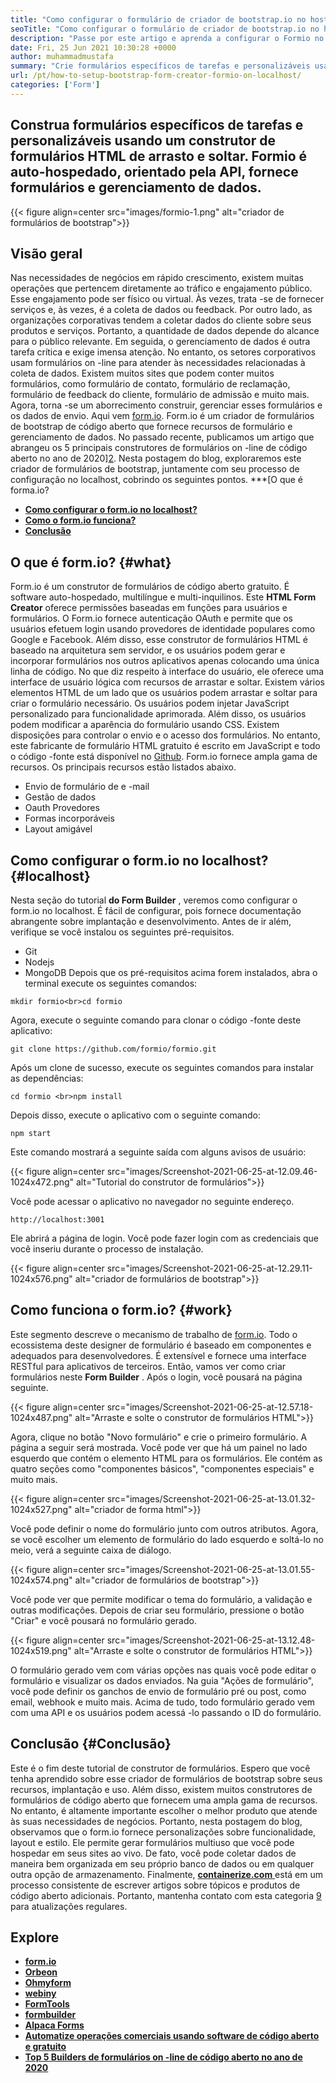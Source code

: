 ```yaml
---
title: "Como configurar o formulário de criador de bootstrap.io no host" 
seoTitle: "Como configurar o formulário de criador de bootstrap.io no host" 
description: "Passe por este artigo e aprenda a configurar o Formio no localhost. Este criador de formulários de bootstrap é gratuito, extensível e oferece integrações de terceiros." 
date: Fri, 25 Jun 2021 10:30:28 +0000
author: muhammadmustafa
summary: "Crie formulários específicos de tarefas e personalizáveis ​​usando um construtor de formas HTML de arrasto e solte. Formio é auto-hospedado, orientado pela API, fornece formulários e gerenciamento de dados." 
url: /pt/how-to-setup-bootstrap-form-creator-formio-on-localhost/
categories: ['Form']
---
```


## Construa formulários específicos de tarefas e personalizáveis ​​usando um construtor de formulários HTML de arrasto e soltar. Formio é auto-hospedado, orientado pela API, fornece formulários e gerenciamento de dados.

{{< figure align=center src="images/formio-1.png" alt="criador de formulários de bootstrap">}}


## **Visão geral** 
Nas necessidades de negócios em rápido crescimento, existem muitas operações que pertencem diretamente ao tráfico e engajamento público. Esse engajamento pode ser físico ou virtual. Às vezes, trata -se de fornecer serviços e, às vezes, é a coleta de dados ou feedback. Por outro lado, as organizações corporativas tendem a coletar dados do cliente sobre seus produtos e serviços. Portanto, a quantidade de dados depende do alcance para o público relevante. Em seguida, o gerenciamento de dados é outra tarefa crítica e exige imensa atenção.
No entanto, os setores corporativos usam formulários on -line para atender às necessidades relacionadas à coleta de dados. Existem muitos sites que podem conter muitos formulários, como formulário de contato, formulário de reclamação, formulário de feedback do cliente, formulário de admissão e muito mais. Agora, torna -se um aborrecimento construir, gerenciar esses formulários e os dados de envio. Aqui vem [form.io][1]. Form.io é um criador de formulários de bootstrap de código aberto que fornece recursos de formulário e gerenciamento de dados. No passado recente, publicamos um artigo que abrangeu os 5 principais construtores de formulários on -line de código aberto no ano de 2020][2]. Nesta postagem do blog, exploraremos este criador de formulários de bootstrap, juntamente com seu processo de configuração no localhost, cobrindo os seguintes pontos.
***[O que é forma.io?
* **[Como configurar o form.io no localhost?][4]** 
* **[Como o form.io funciona?][5]** 
* **[Conclusão][6]** 

## O que é form.io? {#what}

Form.io é um construtor de formulários de código aberto gratuito. É software auto-hospedado, multilíngue e multi-inquilinos. Este **HTML Form Creator** oferece permissões baseadas em funções para usuários e formulários. O Form.io fornece autenticação OAuth e permite que os usuários efetuem login usando provedores de identidade populares como Google e Facebook. Além disso, esse construtor de formulários HTML é baseado na arquitetura sem servidor, e os usuários podem gerar e incorporar formulários nos outros aplicativos apenas colocando uma única linha de código. No que diz respeito à interface do usuário, ele oferece uma interface de usuário lógica com recursos de arrastar e soltar. Existem vários elementos HTML de um lado que os usuários podem arrastar e soltar para criar o formulário necessário. Os usuários podem injetar JavaScript personalizado para funcionalidade aprimorada. Além disso, os usuários podem modificar a aparência do formulário usando CSS. Existem disposições para controlar o envio e o acesso dos formulários. No entanto, este fabricante de formulário HTML gratuito é escrito em JavaScript e todo o código -fonte está disponível no [Github][7].
Form.io fornece ampla gama de recursos. Os principais recursos estão listados abaixo.
  * Envio de formulário de e -mail
  * Gestão de dados
  * Oauth Provedores
  * Formas incorporáveis
  * Layout amigável

## Como configurar o form.io no localhost? {#localhost}

Nesta seção do tutorial **do Form Builder** , veremos como configurar o form.io no localhost. É fácil de configurar, pois fornece documentação abrangente sobre implantação e desenvolvimento.
Antes de ir além, verifique se você instalou os seguintes pré-requisitos.
  * Git
  * Nodejs
  * MongoDB
Depois que os pré-requisitos acima forem instalados, abra o terminal execute os seguintes comandos:
```
mkdir formio<br>cd formio
```
Agora, execute o seguinte comando para clonar o código -fonte deste aplicativo:
```
git clone https://github.com/formio/formio.git
```
Após um clone de sucesso, execute os seguintes comandos para instalar as dependências:
```
cd formio <br>npm install
```
Depois disso, execute o aplicativo com o seguinte comando:
```
npm start 
```
Este comando mostrará a seguinte saída com alguns avisos de usuário:

{{< figure align=center src="images/Screenshot-2021-06-25-at-12.09.46-1024x472.png" alt="Tutorial do construtor de formulários">}}

Você pode acessar o aplicativo no navegador no seguinte endereço.
```
http://localhost:3001 
```
Ele abrirá a página de login. Você pode fazer login com as credenciais que você inseriu durante o processo de instalação.

{{< figure align=center src="images/Screenshot-2021-06-25-at-12.29.11-1024x576.png" alt="criador de formulários de bootstrap">}}


## Como funciona o form.io? {#work}

Este segmento descreve o mecanismo de trabalho de [form.io][1]. Todo o ecossistema deste designer de formulário é baseado em componentes e adequados para desenvolvedores. É extensível e fornece uma interface RESTful para aplicativos de terceiros. Então, vamos ver como criar formulários neste **Form Builder** .
Após o login, você pousará na página seguinte.

{{< figure align=center src="images/Screenshot-2021-06-25-at-12.57.18-1024x487.png" alt="Arraste e solte o construtor de formulários HTML">}}

Agora, clique no botão "Novo formulário" e crie o primeiro formulário. A página a seguir será mostrada. Você pode ver que há um painel no lado esquerdo que contém o elemento HTML para os formulários. Ele contém as quatro seções como "componentes básicos", "componentes especiais" e muito mais.

{{< figure align=center src="images/Screenshot-2021-06-25-at-13.01.32-1024x527.png" alt="criador de forma html">}}

Você pode definir o nome do formulário junto com outros atributos. Agora, se você escolher um elemento de formulário do lado esquerdo e soltá-lo no meio, verá a seguinte caixa de diálogo.

{{< figure align=center src="images/Screenshot-2021-06-25-at-13.01.55-1024x574.png" alt="criador de formulários de bootstrap">}}

Você pode ver que permite modificar o tema do formulário, a validação e outras modificações. Depois de criar seu formulário, pressione o botão "Criar" e você pousará no formulário gerado.

{{< figure align=center src="images/Screenshot-2021-06-25-at-13.12.48-1024x519.png" alt="Arraste e solte o construtor de formulários HTML">}}

O formulário gerado vem com várias opções nas quais você pode editar o formulário e visualizar os dados enviados. Na guia "Ações de formulário", você pode definir os ganchos de envio de formulário pré ou post, como email, webhook e muito mais. Acima de tudo, todo formulário gerado vem com uma API e os usuários podem acessá -lo passando o ID do formulário.

## Conclusão {#Conclusão}

Este é o fim deste tutorial de construtor de formulários. Espero que você tenha aprendido sobre esse criador de formulários de bootstrap sobre seus recursos, implantação e uso. Além disso, existem muitos construtores de formulários de código aberto que fornecem uma ampla gama de recursos. No entanto, é altamente importante escolher o melhor produto que atende às suas necessidades de negócios. Portanto, nesta postagem do blog, observamos que o form.io fornece personalizações sobre funcionalidade, layout e estilo. Ele permite gerar formulários multiuso que você pode hospedar em seus sites ao vivo. De fato, você pode coletar dados de maneira bem organizada em seu próprio banco de dados ou em qualquer outra opção de armazenamento.
Finalmente, [ **containerize.com** ][8] está em um processo consistente de escrever artigos sobre tópicos e produtos de código aberto adicionais. Portanto, mantenha contato com esta categoria [9][9] para atualizações regulares.

## Explore
* **[form.io][1]** 
* **[Orbeon][10]** 
* **[Ohmyform][11]** 
* **[webiny][12]** 
* **[FormTools][13]** 
* **[formbuilder][14]** 
* **[Alpaca Forms][15]** 
* [ **Automatize operações comerciais usando software de código aberto e gratuito** ][16]
* [ **Top 5 Builders de formulários on -line de código aberto no ano de 2020** ][2]



[1]: https://products.containerize.com/form/formio/
[2]: https://blog.containerize.com/form/top-5-open-source-online-form-builders-in-year-2020/
[3]: #what
[4]: #localhost
[5]: #work
[6]: #Conclusion
[7]: https://github.com/formio/formio
[8]: https://www.containerize.com/
[9]: https://products.containerize.com/form/
[10]: https://products.containerize.com/form/orbeon/
[11]: https://products.containerize.com/form/ohmyform/
[12]: https://products.containerize.com/form/webiny/
[13]: https://products.containerize.com/form/formtools/
[14]: https://products.containerize.com/form/formbuilder/
[15]: https://products.containerize.com/form/alpaca/
[16]: https://blog.containerize.com/blogging/automate-business-operations-using-open-source-software/
